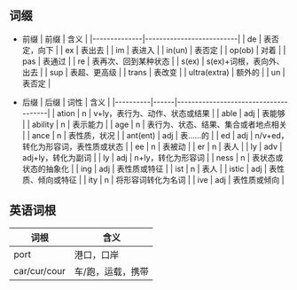 ## 词缀
- 前缀
| 前缀         | 含义                     |
|--------------|--------------------------|
| de           | 表否定，向下             |
| ex           | 表出去                   |
| im           | 表进入                   |
| in(un)       | 表否定                   |
| op(ob)       | 对着                     |
| pas          | 表通过                   |
| re           | 表再次、回到某种状态     |
| s(ex)        | s(ex)+词根，表向外、出去 |
| sup          | 表超、更高级             |
| trans        | 表改变                   |
| ultra(extra) | 额外的                   |
| un           | 表否定                   |

- 后缀
| 后缀     | 词性 | 含义                                 |
|----------|------|--------------------------------------|
| ation    | n    | v+ly，表行为、动作、状态或结果       |
| able     | adj  | 表能够                               |
| ability  | n    | 表示能力                             |
| age      | n    | 表行为、状态、结果、集合或者地点相关 |
| ance     | n    | 表性质，状况                         |
| ant(ent) | adj  | 表……的                               |
| ed       | adj  | n/v+ed，转化为形容词，表性质或状态   |
| ee       | n    | 表被动                               |
| er       | n    | 表人                                 |
| ly       | adv  | adj+ly，转化为副词                   |
| ly       | adj  | n+ly，转化为形容词                   |
| ness     | n    | 表状态或状态的抽象化                 |
| ing      | adj  | 表性质或特征                         |
| ist      | n    | 表人                                 |
| istic    | adj  | 表性质、倾向或特征                   |
| ity      | n    | 将形容词转化为名词                   |
| ive      | adj  | 表性质或倾向                         |

## 英语词根
| 词根         | 含义              |
|--------------|-------------------|
| port         | 港口，口岸        |
| car/cur/cour | 车/跑，运载，携带 |
